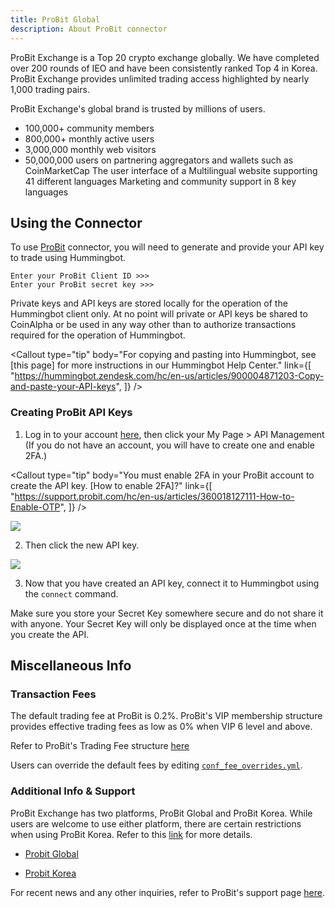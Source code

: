 ```yaml
---
title: ProBit Global
description: About ProBit connector
---
```




ProBit Exchange is a Top 20 crypto exchange globally. We have completed over 200 rounds of IEO and have been consistently ranked Top 4 in Korea. ProBit Exchange provides unlimited trading access highlighted by nearly 1,000 trading pairs.

ProBit Exchange's global brand is trusted by millions of users.

- 100,000+ community members
- 800,000+ monthly active users
- 3,000,000 monthly web visitors
- 50,000,000 users on partnering aggregators and wallets such as CoinMarketCap
  The user interface of a Multilingual website supporting 41 different languages
  Marketing and community support in 8 key languages

## Using the Connector

To use [ProBit](https://www.probit.com/) connector, you will need to generate and provide your API key to trade using Hummingbot.

```
Enter your ProBit Client ID >>>
Enter your ProBit secret key >>>
```

Private keys and API keys are stored locally for the operation of the Hummingbot client only. At no point will private or API keys be shared to CoinAlpha or be used in any way other than to authorize transactions required for the operation of Hummingbot.

<Callout
  type="tip"
  body="For copying and pasting into Hummingbot, see [this page] for more instructions in our Hummingbot Help Center."
  link={[
    "https://hummingbot.zendesk.com/hc/en-us/articles/900004871203-Copy-and-paste-your-API-keys",
  ]}
/>

### Creating ProBit API Keys

1. Log in to your account [here](https://www.probit.com/login?locale=en-us&url=/exclusive), then click your My Page > API Management (If you do not have an account, you will have to create one and enable 2FA.)

<Callout
  type="tip"
  body="You must enable 2FA in your ProBit account to create the API key. [How to enable 2FA]?"
  link={[
    "https://support.probit.com/hc/en-us/articles/360018127111-How-to-Enable-OTP",
  ]}
/>

![](/assets/img/probit.png)

2. Then click the new API key.

![](/assets/img/new-api.png)

<Callout
  type="note"
  body="To use ProBit Korea, you will need to complete the Korea KYC verification process. Generally, this requires you to be a Korean resident."
/>

3. Now that you have created an API key, connect it to Hummingbot using the `connect` command.

Make sure you store your Secret Key somewhere secure and do not share it with anyone. Your Secret Key will only be displayed once at the time when you create the API.

<Callout
  type="warning"
  body="If you lose your Secret Key, you can delete the API and create a new one. However, it will be impossible to reuse the same API."
/>

## Miscellaneous Info

### Transaction Fees

The default trading fee at ProBit is 0.2%. ProBit's VIP membership structure provides effective trading fees as low as 0% when VIP 6 level and above.

Refer to ProBit's Trading Fee structure [here](https://support.probit.com/hc/en-us/articles/360017844972-Trading-Fee-Structure-at-ProBit#:~:text=Trading%20Fees,gives%20enhanced%20bonuses%20as%20well.)

Users can override the default fees by editing [`conf_fee_overrides.yml`](/operation/override-fees/).

### Additional Info & Support

ProBit Exchange has two platforms, ProBit Global and ProBit Korea. While users are welcome to use either platform, there are certain restrictions when using ProBit Korea. Refer to this [link](https://support.probit.com/hc/en-us/articles/900000921023-What-is-the-Difference-Between-ProBit-Global-ProBit-Korea) for more details.

- [Probit Global](https://www.probit.com)

- [Probit Korea](https://www.probit.kr)

For recent news and any other inquiries, refer to ProBit's support page [here](https://support.probit.com/hc/en-us).
